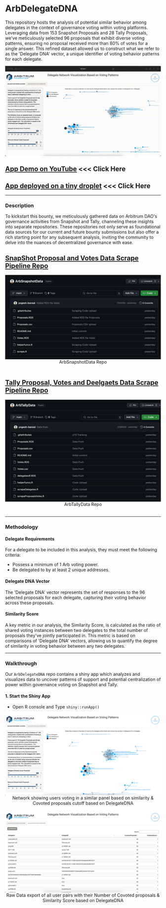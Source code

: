 # ArbDelegateDNA
This repository hosts the analysis of potential similar behavior among delegates in the context of governance voting within voting platforms. Leveraging data from 153 Snapshot Proposals and 28 Tally Proposals, we've meticulously selected 96 proposals that exhibit diverse voting patterns, ensuring no proposal received more than 80% of votes for a single answer. This refined dataset allowed us to construct what we refer to as the 'Delegate DNA' vector, a unique identifier of voting behavior patterns for each delegate.

<img src="www/DemoGif.gif" align="center"/>

## [App Demo on YouTube](https://www.youtube.com/watch?v=KclTVfbq9NY) <<< Click Here

## [App deployed on a tiny droplet](http://143.198.234.235:4568) <<< Click Here

<hr>

### Description
To kickstart this bounty, we meticulously gathered data on Arbitrum DAO's governance activities from Snapshot and Tally, channeling these insights into separate repositories. These repositories not only serve as foundational data sources for our current and future bounty submissions but also offer a rich starting point for any subsequent analysis, inviting the community to delve into the nuances of decentralized governance with ease.

## [SnapShot Proposal and Votes Data Scrape Pipeline Repo](https://github.com/yogesh-bansal/ArbSnapshotData)
<img src="www/SnapshotRepo.png" align="center"/>
<div align="center">ArbSnapshotData Repo</div>
&nbsp;
&nbsp;

## [Tally Proposal, Votes and Deelgaets Data Scrape Pipeline Repo](https://github.com/yogesh-bansal/ArbTallyData)
<img src="www/TallyRepo.png" align="center"/>
<div align="center">ArbTallyData Repo</div>
&nbsp;
&nbsp;

<hr>

### Methodology

#### Delegate Requirements
For a delegate to be included in this analysis, they must meet the following criteria:
- Possess a minimum of 1 Arb voting power.
- Be delegated to by at least 2 unique addresses.

#### Delegate DNA Vector
The 'Delegate DNA' vector represents the set of responses to the 96 selected proposals for each delegate, capturing their voting behavior across these proposals.

#### Similarity Score
A key metric in our analysis, the Similarity Score, is calculated as the ratio of shared voting instances between two delegates to the total number of proposals they've jointly participated in. This metric is based on comparisons of 'Delegate DNA' vectors, allowing us to quantify the degree of similarity in voting behavior between any two delegates.

<hr>

### Walkthrough

Our `ArbDelegateDNA` repo contains a shiny app which analyzes and visualizes data to uncover patterns of support and potential centralization of power within governance voting on Snapshot and Tally.

#### 1. Start the Shiny App

- Open R console and Type `shiny::runApp()`

<img src="www/Dash1.png" align="center"/>
<div align="center">Network showing users voting in a similar panel based on similarity & Covoted proposals cutoff based on DelegateDNA</div>
&nbsp;
&nbsp;
<img src="www/Dash2.png" align="center"/>
<div align="center">Raw Data export of all user pairs with their Number of Covoted proposals & Similarity Score based on DelegateDNA</div>

